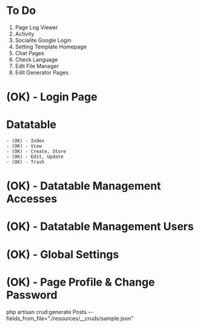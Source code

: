 # To Do
1. Page Log Viewer
2. Activity
3. Socialite Google Login
4. Setting Template Homepage
5. Chat Pages
6. Check Language
7. Edit File Manager
8. Edit Generator Pages

# (OK) - Login Page
# Datatable  
    - (OK) - Index
    - (OK) - View
    - (OK) - Create, Store
    - (OK) - Edit, Update
    - (OK) - Trash
# (OK) - Datatable Management Accesses
# (OK) - Datatable Management Users
# (OK) - Global Settings
# (OK) - Page Profile & Change Password

<!-- CRUD Generator -->
php artisan crud:generate Posts --fields_from_file="./resources/__cruds/sample.json"
